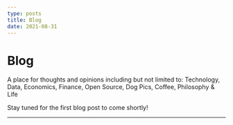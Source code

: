 ```yaml
---
type: posts
title: Blog
date: 2021-08-31
---
```

# Blog

A place for thoughts and opinions including but not limited to: Technology, Data, Economics, Finance, Open Source, Dog Pics, Coffee, Philosophy & Life

Stay tuned for the first blog post to come shortly!

---